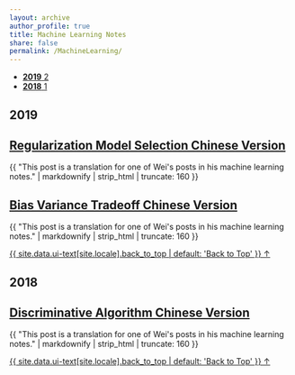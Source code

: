 ```yaml
---
layout: archive
author_profile: true
title: Machine Learning Notes
share: false
permalink: /MachineLearning/
---
```



<ul class="taxonomy__index">
	<li>
      <a href="#2019"> 
      	<!-- point to section id = 2018 -->
        <strong>2019</strong> <span class="taxonomy__count">2</span>
      </a>
    </li>
    <li>
      <a href="#2018"> 
      	<!-- point to section id = 2018 -->
        <strong>2018</strong> <span class="taxonomy__count">1</span>
      </a>
    </li>
</ul>



<section id="2018" class="taxonomy__section">
	<h2 class="archive__subtitle">2019</h2>
	<div class="entries-{{ page.entries_layout | default: 'list' }}">
	    <h2 class="archive__item-title" itemprop="headline">
	        <a href="https://dark417.github.io/MachineLearning/sv_regularization_model_selection_ch/" rel="permalink">Regularization Model Selection Chinese Version</a>
	    </h2>
	    <p class="archive__item-excerpt" itemprop="description">{{ "This post is a translation for one of Wei's posts in his machine learning notes." | markdownify | strip_html | truncate: 160 }}</p>
	</div>
	<div class="entries-{{ page.entries_layout | default: 'list' }}">
	    <h2 class="archive__item-title" itemprop="headline">
	        <a href="https://dark417.github.io/MachineLearning/sv_bias_variance_tradeoff_ch/" rel="permalink">Bias Variance Tradeoff Chinese Version</a>
	    </h2>
	    <p class="archive__item-excerpt" itemprop="description">{{ "This post is a translation for one of Wei's posts in his machine learning notes." | markdownify | strip_html | truncate: 160 }}</p>
	</div>
	<a href="#page-title" class="back-to-top">{{ site.data.ui-text[site.locale].back_to_top | default: 'Back to Top' }} &uarr;</a>
	<h2 class="archive__subtitle">2018</h2>
	<div class="entries-{{ page.entries_layout | default: 'list' }}">
	    <h2 class="archive__item-title" itemprop="headline">
	        <a href="https://dark417.github.io/MachineLearning/sv_discriminative_model_ch/" rel="permalink">Discriminative Algorithm Chinese Version</a>
	    </h2>
	    <p class="archive__item-excerpt" itemprop="description">{{ "This post is a translation for one of Wei's posts in his machine learning notes." | markdownify | strip_html | truncate: 160 }}</p>
	</div>
	<a href="#page-title" class="back-to-top">{{ site.data.ui-text[site.locale].back_to_top | default: 'Back to Top' }} &uarr;</a>
</section>